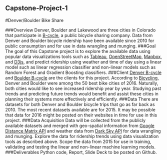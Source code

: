## Capstone-Project-1
#Denver/Boulder Bike Share

###Overview
Denver, Boulder and Lakewood are three cities in Colorado that participate in [B-cycle](https://en.wikipedia.org/wiki/B-cycle), a public bicycle sharing company. Data from Denver and Boulder bicycle ridership have been available since 2010 for public consumption and for use in data wrangling and munging.
###Goal
The goal of this Capstone project is to explore the available data using popular data visualizations tools such as [Tableau](https://public.tableau.com), [OpenStreetMap](https://www.openstreetmap.org), [Mapbox](https://www.mapbox.com/), and [D3js](https://d3js.org/), and predict ridership using weather and time of day using a linear model such as linear regression classifier and non-linear models such as Random Forest and Gradient Boosting classifiers.
###Client
[Denver B-cycle](http://www.denverbcycle.com) and [Boulder B-cycle]( https://boulder.bcycle.com) are the clients for this project. According to [Bicycling]( http://www.bicycling.com/culture/news/the-50-best-bike-cities-of-2016), Denver and Boulder were among the 50 best bike cities of 2016. Naturally, both cities would like to see increased ridership year by year. Studying past trends and predicting future trends would benefit and assist these cities in planning their systems more effectively and efficiently.
###Data
There are datasets for both Denver and Boulder bicycle trips that go as far back as 2010. The most recent datasets available are for 2015. It may be possible that data for 2016 might be posted on their websites in time for use in this project.
###Data Acquisition
Data will be collected from the publicly available datasets and merged with geo-spatial information from [Google Distance Matrix API](https://developers.google.com/maps/documentation/distance-matrix/) and weather data from [Dark Sky API](https://darksky.net/dev/) for data wrangling and munging. Explore the data for ridership trends using data visualization tools as described above. Scope the data from 2015 for use in training, validating and testing the linear and non-linear machine learning models.	
###Deliverables
Python code, Report, Slide Deck to be posted on Github.
